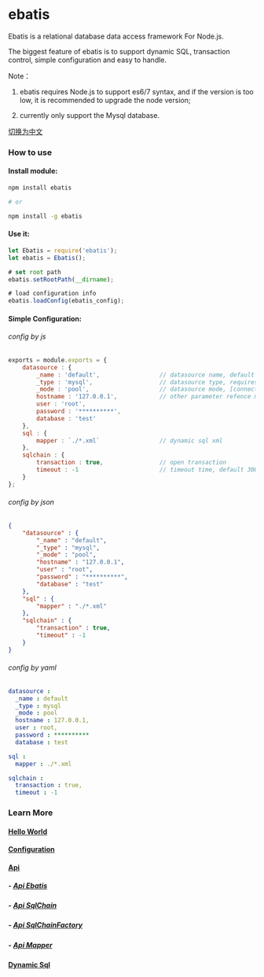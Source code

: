 # ebatis

Ebatis is a relational database data access framework For Node.js.

The biggest feature of ebatis is to support dynamic SQL, transaction control, simple configuration and easy to handle.

Note：
1. ebatis requires Node.js to support es6/7 syntax, and if the version is too low, it is recommended to upgrade the node version;

2. currently only support the Mysql database.

[切换为中文](./docs/zh_cn/index.md)

### How to use

#### Install module:
```sh
npm install ebatis

# or

npm install -g ebatis
```
#### Use it:
``` js
let Ebatis = require('ebatis');
let ebatis = Ebatis();

# set root path
ebatis.setRootPath(__dirname);

# load configuration info
ebatis.loadConfig(ebatis_config);
```

#### Simple Configuration:

###### config by js
```js
exports = module.exports = {
    datasource : {
        _name : 'default',                 // datasource name, default 'default'
        _type : 'mysql',                   // datasource type, requires
        _mode : 'pool',                    // datasource mode, [connection | pool], requires
        hostname : '127.0.0.1',            // other parameter refence mysql configuration
        user : 'root',
        password : '**********',
        database : 'test'
    },
    sql : {                                               
        mapper : `./*.xml`                 // dynamic sql xml
    },
    sqlchain : {
        transaction : true,                // open transaction
        timeout : -1                       // timeout time, default 30000ms, if timeout > 0, Invalid timeout action.
    }
};
```

###### config by json
```json
{
    "datasource" : {
        "_name" : "default",                
        "_type" : "mysql",
        "_mode" : "pool",
        "hostname" : "127.0.0.1",
        "user" : "root",
        "password" : "**********",
        "database" : "test"
    },
    "sql" : {                                               
        "mapper" : "./*.xml"
    },
    "sqlchain" : {
        "transaction" : true, 
        "timeout" : -1
    }
}
```

###### config by yaml
```yaml
datasource : 
  _name : default           
  _type : mysql  
  _mode : pool
  hostname : 127.0.0.1,
  user : root,
  password : **********
  database : test

sql :                                               
  mapper : ./*.xml

sqlchain :
  transaction : true, 
  timeout : -1
```

### Learn More

#### [Hello World](./docs/zh_cn/helloworld.md)

#### [Configuration](./docs/zh_cn/ebatis_config.md)

#### [Api](./docs/zh_cn/api/api.md)

##### - [Api Ebatis](./docs/zh_cn/api/api_ebatis.md)

##### - [Api SqlChain](./docs/zh_cn/api/api_sqlchain.md)

##### - [Api SqlChainFactory](./docs/zh_cn/api/api_sqlchainfactory.md)

##### - [Api Mapper](./docs/zh_cn/api/api_mapper.md)

#### [Dynamic Sql](./docs/zh_cn/dynamic_sql.md)